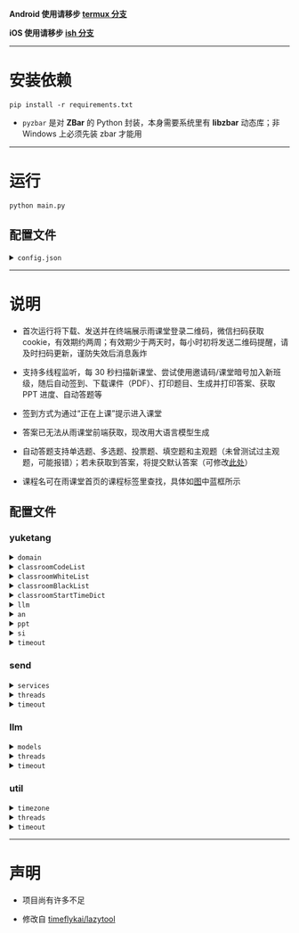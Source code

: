 **Android 使用请移步 [termux 分支](../../tree/termux)**

**iOS 使用请移步 [ish 分支](../../tree/ish)**

---
# 安装依赖

```shell
pip install -r requirements.txt 
```
 - `pyzbar` 是对 **ZBar** 的 Python 封装，本身需要系统里有 **libzbar** 动态库；非 Windows 上必须先装 zbar 才能用

---
# 运行

```shell
python main.py
```

## 配置文件
<details>
<summary><code>config.json</code></summary>

```json
{
  "yuketang": {
    "domain": "pro.yuketang.cn",
    "classroomCodeList": ["JZOJ5C", "G84UAB"],
    "classroomWhiteList": [],
    "classroomBlackList": ["2023秋-机器学习-0", "2023清华实践"],
    "classroomStartTimeDict": {
      "2023秋-机器学习-0": {"1": "08:00", "2": "13:30"},
      "2023清华实践": {"1": "13:30"}
    },
    "llm": false,
    "an": false,
    "ppt": false,
    "si": false,
    "timeout": 30
  },
  "send": {
    "services": [
      {
        "name": "wechat",
        "enabled": false,
        "type": "wechat",
        "touser": "@all",
        "agentId": "####",
        "secret": "####",
        "companyId": "####",
        "msgLimit": 500,
        "dataLimit": 20971520
      },
      {
        "name": "dingtalk",
        "enabled": false,
        "type": "dingtalk",
        "appKey": "####",
        "appSecret": "####",
        "robotCode": "####",
        "openConversationId": "####",
        "msgLimit": 3000,
        "dataLimit": 20971520
      },
      {
        "name": "feishu",
        "enabled": false,
        "type": "feishu",
        "appId": "####",
        "appSecret": "####",
        "openId": "####",
        "msgLimit": 10000,
        "dataLimit": 31457280
      }
    ],
    "threads": 5,
    "timeout": 30
  },
  "llm": {
    "models": [
      {
        "name": "openai-o4-mini",
        "enabled": false,
        "type": "openai",
        "apiKey": "####",
        "model": "o4-mini",
        "prompt": "You are a helpful assistant.",
        "score": 100
      },
      {
        "name": "claude-3-5",
        "enabled": false,
        "type": "claude",
        "apiKey": "####",
        "model": "claude-3-5",
        "prompt": "You are a helpful assistant.",
        "temperature": 0.2,
        "score": 100
      },
      {
        "name": "grok-4-0709",
        "enabled": false,
        "type": "grok",
        "apiKey": "####",
        "model": "grok-4-0709",
        "prompt": "You are a helpful assistant.",
        "temperature": 0.2,
        "score": 100
      },
      {
        "name": "gemini-2.5-flash",
        "enabled": false,
        "type": "gemini",
        "apiKey": "####",
        "model": "gemini-2.5-flash",
        "prompt": "You are a helpful assistant.",
        "temperature": 0.2,
        "score": 100
      },
      {
        "name": "cloudflare-llama-4-scout-17b",
        "enabled": false,
        "type": "cloudflare",
        "accountId": "####",
        "apiToken": "####",
        "model": "@cf/meta/llama-4-scout-17b-16e-instruct",
        "prompt": "You are a helpful assistant.",
        "temperature": 0.2,
        "score": 100
      },
      {
        "name": "openrouter-gpt-oss-20b",
        "enabled": false,
        "type": "openrouter",
        "apiKey": "####",
        "model": "openai/gpt-oss-20b:free",
        "prompt": "You are a helpful assistant.",
        "temperature": 0.2,
        "score": 100
      },
      {
        "name": "poixe-gemini-2.5-flash",
        "enabled": false,
        "type": "poixe",
        "apiKey": "####",
        "model": "gemini-2.5-flash:free",
        "prompt": "You are a helpful assistant.",
        "temperature": 0.2,
        "score": 100
      },
      {
        "name": "siliconflow-glm-4.1v-9b-thinking",
        "enabled": false,
        "type": "siliconflow",
        "apiKey": "####",
        "model": "THUDM/GLM-4.1V-9B-Thinking",
        "prompt": "You are a helpful assistant.",
        "temperature": 0.2,
        "score": 100
      },
      {
        "name": "infinigence-glm-4.5v",
        "enabled": false,
        "type": "infinigence",
        "apiKey": "####",
        "model": "glm-4.5v",
        "prompt": "You are a helpful assistant.",
        "temperature": 0.2,
        "score": 100
      },
      {
        "name": "zhipu-glm-4.1v-thinking-flash",
        "enabled": false,
        "type": "zhipu",
        "apiKey": "####",
        "model": "GLM-4.1V-Thinking-Flash",
        "prompt": "You are a helpful assistant.",
        "temperature": 0.2,
        "score": 100
      },
      {
        "name": "dmxapi-glm-4.1v-9b-thinking",
        "enabled": false,
        "type": "dmxapi",
        "apiKey": "####",
        "model": "GLM-4.1V-9B-Thinking",
        "prompt": "You are a helpful assistant.",
        "temperature": 0.2,
        "score": 100
      },
      {
        "name": "modelscope-intern-s1",
        "enabled": false,
        "type": "modelscope",
        "accessToken": "####",
        "model": "Shanghai_AI_Laboratory/Intern-S1",
        "prompt": "You are a helpful assistant.",
        "temperature": 0.2,
        "score": 100
      }
    ],
    "threads": 5,
    "timeout": 300
  },
  "util": {
    "timezone": "Asia/Shanghai",
    "threads": 20,
    "timeout": 30
  }
}
```

</details>

---
# 说明

 - 首次运行将下载、发送并在终端展示雨课堂登录二维码，微信扫码获取 cookie，有效期约两周；有效期少于两天时，每小时初将发送二维码提醒，请及时扫码更新，谨防失效后消息轰炸

 - 支持多线程监听，每 30 秒扫描新课堂、尝试使用邀请码/课堂暗号加入新班级，随后自动签到、下载课件（PDF）、打印题目、生成并打印答案、获取 PPT 进度、自动答题等

 - 签到方式为通过“正在上课”提示进入课堂

 - 答案已无法从雨课堂前端获取，现改用大语言模型生成

 - 自动答题支持单选题、多选题、投票题、填空题和主观题（未曾测试过主观题，可能报错）；若未获取到答案，将提交默认答案（可修改[此处](yuketang.py#L343-L354)）

 - 课程名可在雨课堂首页的课程标签里查找，具体如[图](classroomName.png)中蓝框所示

## 配置文件

### yuketang

<details>
<summary><code>domain</code></summary>

雨课堂域名
| 网站 | 域名 |
| -------- | -------- |
| 雨课堂 | [www.yuketang.cn](https://www.yuketang.cn) |
| 荷塘雨课堂 | [pro.yuketang.cn](https://pro.yuketang.cn) |
| 长江雨课堂 | [changjiang.yuketang.cn](https://changjiang.yuketang.cn) |
| 黄河雨课堂 | [huanghe.yuketang.cn](https://huanghe.yuketang.cn) |

</details>

<details>
<summary><code>classroomCodeList</code></summary>

邀请码/课堂暗号列表。每 30 秒尝试加入相应班级，班级满员时可启用此功能待成员退出抢占名额

</details>

<details>
<summary><code>classroomWhiteList</code></summary>

课程白名单。记录课程名，优先级低于黑名单，课程名采用完全匹配，为空时不启用

</details>

<details>
<summary><code>classroomBlackList</code></summary>

课程黑名单。记录课程名，优先级高于白名单，课程名采用完全匹配，为空时不启用

</details>

<details>
<summary><code>classroomStartTimeDict</code></summary>

课程星期内各日最早进入时间。课程名采用完全匹配；使用指定时区，周一-周日对应 `1 - 7`，时间格式为 `HH:MM`；当日时间值不为空且此时早于该值不签到，数字或时间为空不启用

</details>

<details>
<summary><code>llm</code></summary>

是否使用大语言模型生成答案

</details>

<details>
<summary><code>an</code></summary>

是否自动答题

</details>

<details>
<summary><code>ppt</code></summary>

是否发送 PPT 文件

</details>

<details>
<summary><code>si</code></summary>

是否实时推送 PPT 进度

</details>

<details>
<summary><code>timeout</code></summary>

连接雨课堂的超时秒数

</details>

### send

<details>
<summary><code>services</code></summary>

推送方式配置，目前支持企业微信、钉钉、飞书

#### 通用字段
| 字段 | 说明 |
| --- | --- |
| name | 服务名称（自定义，用于通行密钥标识） |
| enabled | 是否启用 |
| type | 服务类型（wechat/dingtalk/feishu） |
| msgLimit | 单次文本长度限制（字符） |
| dataLimit | 单次文件大小限制（字节） |

#### 服务凭证

 - 企业微信：[注册企业微信](https://work.weixin.qq.com/wework_admin/register_wx?from=myhome)、[创建应用](https://work.weixin.qq.com/wework_admin/frame#apps/createApiApp)、[**配置企业可信IP**](https://work.weixin.qq.com/wework_admin/frame#apps)，填充 `touser`、`agentId`、`secret`、`companyId`

 - 钉钉：[注册钉钉开发者账号](https://open-dev.dingtalk.com/)、[创建并发布企业内部应用（应用内创建机器人）](https://open-dev.dingtalk.com/fe/app#/corp/app)、创建群会话、[获取群会话openConversationId](https://open.dingtalk.com/tools/explorer/jsapi?id=10303)、机器人添加进群，填充 `appKey`、`appSecret`、`robotCode`、`openConversationId`

 - 飞书：[注册飞书开发者账号、创建并发布企业内部应用](https://open.feishu.cn/app?lang=zh-CN)、[开启机器人能力](https://open.feishu.cn/document/faq/trouble-shooting/how-to-enable-bot-ability)、[获取OpenId](https://open.feishu.cn/document/server-docs/im-v1/message/create)、开通权限（[*以应用的身份发消息*](https://open.feishu.cn/document/server-docs/im-v1/message/create)，[*获取与上传图片或文件资源*](https://open.feishu.cn/document/server-docs/im-v1/file/create)），填充 `appId`、`appSecret`、`openId`

#### 分块限制

单次推送有大小限制，超过将分块传输，可设置
| 推送方式 | 消息限制 (`msgLimit`) | 文件限制 (`dataLimit`) | 
| -------- | -------- | -------- |
| 企业微信 (`wx`) | 500字符 (500) | 20MB (20971520) |
| 钉钉 (`dd`) | 3000字符 (3000) | 20MB (20971520) |
| 飞书 (`fs`) | 10000字符 (10000) | 30MB (31457280) |

</details>

<details>
<summary><code>threads</code></summary>

并行服务的最大线程数

</details>

<details>
<summary><code>timeout</code></summary>

连接服务的超时秒数

</details>

### llm

<details>
<summary><code>models</code></summary>

大语言模型配置，目前支持 [OpenAI](https://platform.openai.com/docs/models)、[Claude](https://docs.claude.com/en/docs/about-claude/models/overview)、[Grok](https://docs.x.ai/docs/models)、[Gemini](https://ai.google.dev/gemini-api/docs/models)、[Cloudflare](https://developers.cloudflare.com/workers-ai/models/)、[OpenRouter](https://openrouter.ai/models)、[Poixe](https://poixe.com/model)、[硅基流动](https://cloud.siliconflow.cn/me/models)、[无问芯穹](https://cloud.infini-ai.com/genstudio/model)、[智谱](https://bigmodel.cn/console/modelcenter/square)、[DMXAPI](https://www.dmxapi.com/pricing)、[魔塔社区](https://modelscope.cn/models)等服务商或中转站

#### 通用字段
| 字段 | 说明 |
| --- | --- |
| name | 服务名称（自定义，用于答案标识） |
| enabled | 是否启用 |
| type | 服务类型（openai、claude 等） |
| model | 模型名称 |
| prompt | 系统提示词 |
| temperature | 采样温度，推荐取 `0 ~ 0.3`  |
| score | 模型评分，数值越大生成答案优先级越高 |

#### 服务凭证

可到各官网注册、充值获取填充

#### 模型选用

 - 选用模型时应综合考虑响应速度、生成质量、使用限制、费用等因素

 - 尽量使用支持 PDF 文件或图片输入的多模态模型

 - 推荐使用 OpenAI、Claude、Gemini 等大厂模型

 - 预置模型优先采用效果最好的免费模型

 - 使用非预置模型可能需要适配，可自行修改 `llm.py`

#### 答案选取

 - 多模型并行生成答案，优先选取总评分最高的结果

 - 若多个结果评分相同，选取出现频率最高的结果

 - 若有多个结果频率相同且题型为多选题，选取选项最少的结果

 - 若仍有多个结果，选取所有结果中耗时最长的模型生成的结果

#### 模型测试

使用模型前务必测试效果，确保能正确处理题目并生成合理答案

预置了[课程文件夹](./1415648550412734208)和[题目](llm.py#L1019-L1025)，可用来测试各模型效果。直接运行 `llm.py` 观察输出即可

```shell
python llm.py
```

若想测试其他课程，可在使用程序签到该课程后，找到程序目录下对应的课程文件夹，修改[课程文件夹名称](llm.py#L1018)；并按照[程序逻辑](llm.py#L342-L387)还原[题目](llm.py#L1019-L1025)

</details>

<details>
<summary><code>threads</code></summary>

并行模型的最大线程数

</details>

<details>
<summary><code>timeout</code></summary>

连接模型的超时秒数

</details>

### util

<details>
<summary><code>timezone</code></summary>

时区

</details>

<details>
<summary><code>threads</code></summary>

下载 PPT 图片的最大线程数

</details>

<details>
<summary><code>timeout</code></summary>

下载资源的超时秒数

</details>

---
# 声明

 - 项目尚有许多不足

 - 修改自 [timeflykai/lazytool](https://github.com/timeflykai/lazytool/tree/main)

